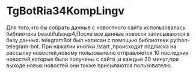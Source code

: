 ﻿# TgBotRia34KompLingv
Для того,что бы собрать данные с новостного сайта использовалась библиотека beautifulsoup4,После все данные новости записываются в базу данных.
telegramBot был написан с помощью библиотеки python-telegram-bot.
При нажатии кнопки /start ,происходит подписка на рассылку новостей,новому пользователю отправляется 10 последних новостей,которые были получены с сайта ,и каждые 20 минут,при выходе новых новостей они также присылаются пользователю.
